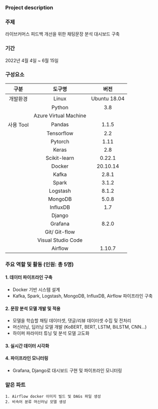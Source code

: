 ### Project description

### 주제
라이브커머스 피드백 개선을 위한 채팅문장 분석 대시보드 구축


### 기간
2022년 4월 4일 ~ 6월 15일


### 구성요소

|구분|도구명|버전|
|:---:|:---:|:---:|
|개발환경|Linux|Ubuntu 18.04|
||Python|3.8|
||Azure Virtual Machine|
|사용 Tool|Pandas|1.1.5|
||Tensorflow|2.2|
||Pytorch|1.11|
||Keras|2.8|
||Scikit-learn|0.22.1|
||Docker|20.10.14|
||Kafka|2.8.1|
||Spark|3.1.2|
||Logstash|8.1.2|
||MongoDB|5.0.8|
||InfluxDB|1.7|
||Django||
||Grafana|8.2.0|
||Git/ Git-flow||
||Visual Studio Code||
||Airflow|1.10.7|



### 주요 역할 및 활동 (인원: 총 5명)
#### 1. 데이터 파이프라인 구축
- Docker 기반 시스템 설계
- Kafka, Spark, Logstash, MongoDB, InfluxDB, Airflow 파이프라인 구축

#### 2. 문장 분석 모델 개발 및 적용
- 모델을 학습할 채팅 데이터셋, 댓글/리뷰 데이터셋 수집 및 전처리
- 머신러닝, 딥러닝 모델 개발 (KoBERT, BERT, LSTM, BiLSTM, CNN...)
- 하이퍼 파라미터 튜닝 및 분석 모델 고도화

#### 3. 실시간 데이터 시각화
#### 4. 파이프라인 모니터링
- Grafana, Django로 대시보드 구현 및 파이프라인 모니터링


### 맡은 파트

```
1. Airflow docker 이미지 빌드 및 DAGs 파일 생성
2. 비속어 분류 머신러닝 모델 생성
```


